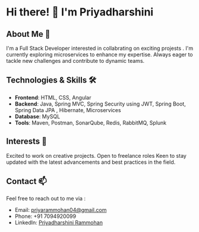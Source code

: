 # Hi there! 👋 I'm Priyadharshini

## About Me 🌟

I'm a Full Stack Developer interested in collabrating on exciting projests . I'm currently exploring microservices to enhance my expertise. Always eager to tackle new challenges and contribute to dynamic teams.

## Technologies & Skills 🛠️

- **Frontend**: HTML, CSS, Angular
- **Backend**: Java, Spring MVC, Spring Security using JWT, Spring Boot, Spring Data JPA , Hibernate, Microservices
- **Database**: MySQL
- **Tools**: Maven, Postman, SonarQube, Redis, RabbitMQ, Splunk

## Interests 🤝

Excited to work on creative projects.
Open to freelance roles
Keen to stay updated with the latest advancements and best practices in the field.

## Contact 📫

Feel free to reach out to me via :
- Email: priyarammohan04@gmail.com
- Phone: +91 7094920099
- LinkedIn: [Priyadharshini Rammohan](https://www.linkedin.com/in/priyaram04/)

